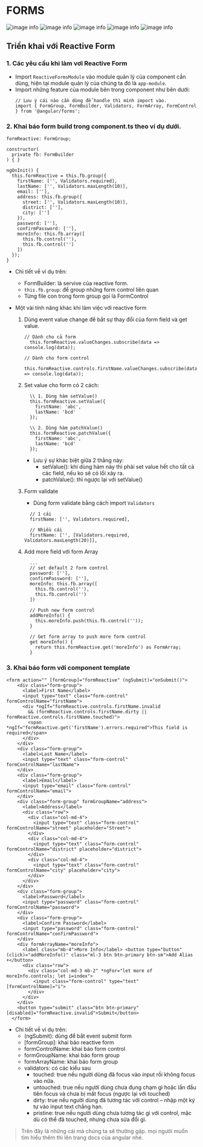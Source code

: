 # FORMS
![image info](./img/img.001.jpeg)
![image info](./img/img.002.jpeg)
![image info](./img/img.003.jpeg)
![image info](./img/img.004.jpeg)
![image info](./img/img.005.jpeg)

## Triển khai với Reactive Form
### 1. Các yêu cầu khi làm vơi Reactive Form
  - Import `ReactiveFormsModule` vào module quản lý của component cần dùng, hiện tại module quản lý của chúng ta đó là `app-module`.
  - Import những feature của module bên trong component như bên dưới: 
    ```
    // Lưu ý cái nào cần dùng để handle thì mình import vào.
    import { FormGroup, FormBuilder, Validators, FormArray, FormControl } from '@angular/forms';
    ```
### 2. Khai báo form build trong component.ts theo ví dụ dưới.
  ```
  formReactive: FormGroup;

  constructor(
    private fb: FormBuilder
  ) { }

  ngOnInit() {
    this.formReactive = this.fb.group({
      firstName: ['', Validators.required],
      lastName: ['', Validators.maxLength(10)],
      email: [''],
      address: this.fb.group({
        street: ['', Validators.maxLength(10)],
        district: [''],
        city: ['']
      }),
      password: [''],
      confirmPassword: [''],
      moreInfo: this.fb.array([
        this.fb.control(''),
        this.fb.control('')
      ])
    });
  }
  ```

  * Chi tiết về ví dụ trên:
    - FormBuilder: là servive của reactive form.
    - `this.fb.group`: để group những form control liên quan
    - Từng file con trong form group gọi là FormControl

  * Một vài tính năng khác khi làm việc với reactive form
      1. Dùng event value change để bắt sự thay đổi của form field và get value.
          ```
          // Dành cho cả form
            this.formReactive.valueChanges.subscribe(data => console.log(data));

          // Dành cho form control
            this.formReactive.controls.firstName.valueChanges.subscribe(data => console.log(data));
          ```
      2. Set value cho form có 2 cách:
          ```
            \\ 1. Dùng hàm setValue()
            this.formReactive.setValue({
              firstName: 'abc',
              lastName: 'bcd'
            });

            \\ 2. Dùng hàm patchValue()
            this.formReactive.patchValue({
              firstName: 'abc',
              lastName: 'bcd'
            });
          ```
          * Lưu ý sự khác biệt giữa 2 thằng này:
            - setValue(): khi dùng hàm này thì phải set value hết cho tất cả các field, nếu ko sẽ có lổi xảy ra.
            - patchValue(): thì ngược lại với setValue()

      3. Form validate
          - Dùng form validate bằng cách import `Validators`
          ```
            // 1 cái
            firstName: ['', Validators.required],

            // Nhiều cái
            firstName: ['', [Validators.required, Validators.maxLength(20)]],
          ```

      4. Add more field với form Array
          ```
            ...
            // set default 2 form control
            password: [''],
            confirmPassword: [''],
            moreInfo: this.fb.array([
              this.fb.control(''),
              this.fb.control('')
            ])

            // Push new form control
            addMoreInfo() {
              this.moreInfo.push(this.fb.control(''));
            }

            // Get form array to push more form control
            get moreInfo() {
              return this.formReactive.get('moreInfo') as FormArray;
            }
          ```

### 3. Khai báo form với component template
```
<form action="" [formGroup]="formReactive" (ngSubmit)="onSubmit()">
    <div class="form-group">
      <label>First Name</label>
      <input type="text" class="form-control" formControlName="firstName">
      <div *ngIf="formReactive.controls.firstName.invalid 
        && (formReactive.controls.firstName.dirty || formReactive.controls.firstName.touched)">
        <span *ngIf="formReactive.get('firstName').errors.required">This field is required</span>
      </div>
    </div>
    <div class="form-group">
      <label>Last Name</label>
      <input type="text" class="form-control" formControlName="lastName">
    </div>
    <div class="form-group">
      <label>Email</label>
      <input type="email" class="form-control" formControlName="email">
    </div>
    <div class="form-group" formGroupName="address">
      <label>Address</label>
      <div class="row">
        <div class="col-md-4">
          <input type="text" class="form-control" formControlName="street" placeholder="Street">
        </div>
        <div class="col-md-4">
          <input type="text" class="form-control" formControlName="district" placeholder="district">
        </div>
        <div class="col-md-4">
          <input type="text" class="form-control" formControlName="city" placeholder="city">
        </div>
      </div>
    </div>
    <div class="form-group">
      <label>Password</label>
      <input type="password" class="form-control" formControlName="password">
    </div>
    <div class="form-group">
      <label>Confirm Password</label>
      <input type="password" class="form-control" formControlName="confirmPassword">
    </div>
    <div formArrayName="moreInfo">
      <label class="mb-4">More Info</label> <button type="button" (click)="addMoreInfo()" class="ml-3 btn btn-primary btn-sm">Add Alias +</button>
      <div class="row">
        <div class="col-md-3 mb-2" *ngFor="let more of moreInfo.controls; let i=index">
          <input class="form-control" type="text" [formControlName]="i">
        </div>
      </div>
    </div>
    <button type="submit" class="btn btn-primary" [disabled]="formReactive.invalid">Submit</button>
  </form>
  ```
  * Chi tiết về ví dụ trên:
    - (ngSubmit): dùng để bắt event submit form
    - [formGroup]: khai báo reactive form
    - formControlName: khai báo form control
    - formGroupName: khai báo form group
    - formArrayName: khai báo form group
    - validators: có các kiểu sau 
      + touched: true nếu người dùng đã focus vào input rồi không focus vào nữa.
      + untouched: true nếu người dùng chưa đụng chạm gì hoặc lần đầu tiên focus và chưa bị mất focus (ngược lại với touched)
      + dirty: true nếu người dùng đã tương tác với control – nhập một ký tự vào input text chẳng hạn.
      + pristine: true nếu người dùng chưa tương tác gì với control, mặc dù có thể đã touched, nhưng chưa sửa đổi gì.

> Trên đây là những cái mà chúng ta sẽ thường gặp. mọi người muốn tìm hiểu thêm thì lên trang docs của angular nhé.
